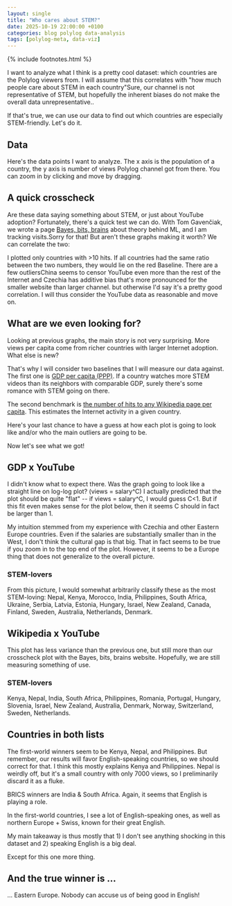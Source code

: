 ```yaml
---
layout: single
title: "Who cares about STEM?"
date: 2025-10-19 22:00:00 +0100
categories: blog polylog data-analysis
tags: [polylog-meta, data-viz]
---
```


{% include footnotes.html %}

I want to analyze what I think is a pretty cool dataset: which countries are the Polylog viewers from. I will assume that this correlates with "how much people care about STEM in each country"<footnote>Sure, our channel is not representative of STEM, but hopefully the inherent biases do not make the overall data unrepresentative.</footnote>.

If that's true, we can use our data to find out which countries are especially STEM-friendly. Let's do it.


## Data

Here's the data points I want to analyze. The x axis is the population of a country, the y axis is number of views Polylog channel got from there. You can zoom in by clicking and move by dragging.

<div id="country-scatter-youtube"></div>

## A quick crosscheck

Are these data saying something about STEM, or just about YouTube adoption? Fortunately, there's a quick test we can do. With Tom Gavenčiak, we wrote a page [Bayes, bits, brains](https://bayesbitsbrains.github.io/) about theory behind ML, and I am tracking visits.<footnote>Sorry for that! But aren't these graphs making it worth?</footnote> We can correlate the two:

<div id="country-scatter-correlation"></div>

I plotted only countries with >10 hits. If all countries had the same ratio between the two numbers, they would lie on the red Baseline. There are a few outliers<footnote>China seems to censor YouTube even more than the rest of the Internet and Czechia has additive bias that's more pronounced for the smaller website than larger channel.</footnote> but otherwise I'd say it's a pretty good correlation. I will thus consider the YouTube data as reasonable and move on.

## What are we even looking for?

Looking at previous graphs, the main story is not very surprising. More views per capita come from richer countries with larger Internet adoption. What else is new?

That's why I will consider two baselines that I will measure our data against. The first one is [GDP per capita (PPP)](https://en.wikipedia.org/wiki/List_of_countries_by_GDP_(PPP)_per_capita). If a country watches more STEM videos than its neighbors with comparable GDP, surely there's some romance with STEM going on there.

The second benchmark is [the number of hits to any Wikipedia page per capita](https://stats.wikimedia.org/#/all-projects/reading/page-views-by-country/). This estimates the Internet activity in a given country.

Here's your last chance to have a guess at how each plot is going to look like and/or who the main outliers are going to be.

Now let's see what we got!

## GDP x YouTube

I didn't know what to expect there. Was the graph going to look like a straight line on log-log plot? (views = salary^C) I actually predicted that the plot should be quite "flat" -- if views = salary^C, I would guess C<1. But if this fit even makes sense for the plot below, then it seems C should in fact be larger than 1.

My intuition stemmed from my experience with Czechia and other Eastern Europe countries. Even if the salaries are substantially smaller than in the West, I don't think the cultural gap is that big. That in fact seems to be true if you zoom in to the top end of the plot. However, it seems to be a Europe thing that does not generalize to the overall picture.

<div id="country-scatter-gdp-youtube"></div>

### STEM-lovers
From this picture, I would somewhat arbitrarily classify these as the most STEM-loving: Nepal, Kenya, Morocco, India, Philippines, South Africa, Ukraine, Serbia, Latvia, Estonia, Hungary, Israel, New Zealand, Canada, Finland, Sweden, Australia, Netherlands, Denmark.


## Wikipedia x YouTube

This plot has less variance than the previous one, but still more than our crosscheck plot with the Bayes, bits, brains website. Hopefully, we are still measuring something of use.

<div id="country-scatter-per-capita"></div>

### STEM-lovers
Kenya, Nepal, India, South Africa, Philippines, Romania, Portugal, Hungary, Slovenia, Israel, New Zealand, Australia, Denmark, Norway, Switzerland, Sweden, Netherlands.

## Countries in both lists

The first-world winners seem to be Kenya, Nepal, and Philippines. But remember, our results will favor English-speaking countries, so we should correct for that. I think this mostly explains Kenya and Philippines. Nepal is weirdly off, but it's a small country with only 7000 views, so I preliminarily discard it as a fluke.

BRICS winners are India & South Africa. Again, it seems that English is playing a role.

In the first-world countries, I see a lot of English-speaking ones, as well as northern Europe + Swiss, known for their great English.

My main takeaway is thus mostly that 1) I don't see anything shocking in this dataset and 2) speaking English is a big deal.

Except for this one more thing.

## And the true winner is ...

... Eastern Europe. Nobody can accuse us of being good in English!





<script type="module" src="/widgets/dist/country-scatter.js"></script>
